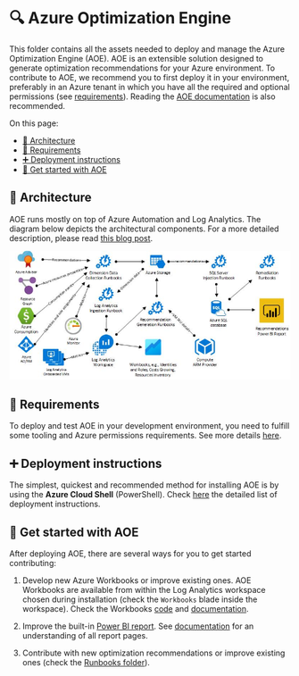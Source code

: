 # 🔍 Azure Optimization Engine

This folder contains all the assets needed to deploy and manage the Azure Optimization Engine (AOE). AOE is an extensible solution designed to generate optimization recommendations for your Azure environment. To contribute to AOE, we recommend you to first deploy it in your environment, preferably in an Azure tenant in which you have all the required and optional permissions (see [requirements](#-requirements)). Reading the [AOE documentation](https://aka.ms/AzureOptimizationEngine) is also recommended.

On this page:

- [🏯 Architecture](#-architecture)
- [🔐 Requirements](#-requirements)
- [➕ Deployment instructions](#-deployment-instructions)
- [🛫 Get started with AOE](#-get-started-with-aoe)

## 🏯 Architecture

AOE runs mostly on top of Azure Automation and Log Analytics. The diagram below depicts the architectural components. For a more detailed description, please
read [this blog post](https://techcommunity.microsoft.com/t5/core-infrastructure-and-security/augmenting-azure-advisor-cost-recommendations-for-automated/ba-p/1339298).

![Azure Optimization Engine architecture](../../docs/assets/images/aoe/architecture.jpg "Azure Optimization Engine architecture")

## 🔐 Requirements

To deploy and test AOE in your development environment, you need to fulfill some tooling and Azure permissions requirements. See more details [here](https://aka.ms/AzureOptimizationEngine/requirements).

## ➕ Deployment instructions

The simplest, quickest and recommended method for installing AOE is by using the **Azure Cloud Shell** (PowerShell). Check [here](https://aka.ms/AzureOptimizationEngine/deployment) the detailed list of deployment instructions.

## 🛫 Get started with AOE

After deploying AOE, there are several ways for you to get started contributing:

1. Develop new Azure Workbooks or improve existing ones. AOE Workbooks are available from within the Log Analytics workspace chosen during installation (check the `Workbooks` blade inside the workspace). Check the Workbooks [code](./views/workbooks/) and [documentation](https://aka.ms/AzureOptimizationEngine/reports). 

1. Improve the built-in [Power BI report](./views/). See [documentation](https://aka.ms/AzureOptimizationEngine/reports) for an understanding of all report pages.

1. Contribute with new optimization recommendations or improve existing ones (check the [Runbooks folder](./runbooks/)).
